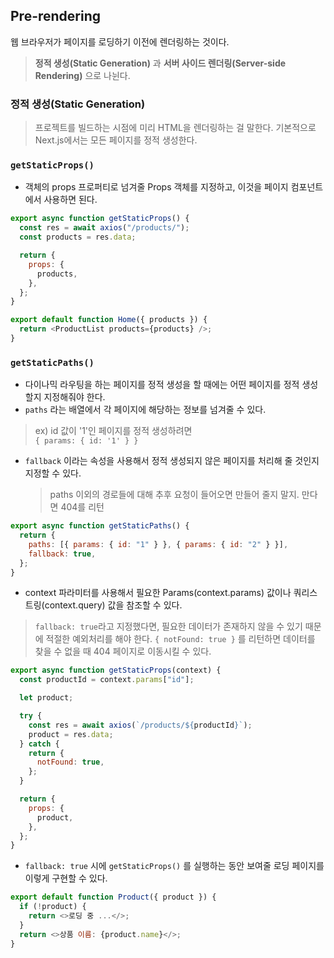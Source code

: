 ## Pre-rendering

웹 브라우저가 페이지를 로딩하기 이전에 렌더링하는 것이다.

> **정적 생성(Static Generation)** 과 **서버 사이드 렌더링(Server-side Rendering)** 으로 나뉜다.

### 정적 생성(Static Generation)

> 프로젝트를 빌드하는 시점에 미리 HTML을 렌더링하는 걸 말한다. 기본적으로 Next.js에서는 모든 페이지를 정적 생성한다.

### `getStaticProps()`

- 객체의 props 프로퍼티로 넘겨줄 Props 객체를 지정하고, 이것을 페이지 컴포넌트에서 사용하면 된다.

```js
export async function getStaticProps() {
  const res = await axios("/products/");
  const products = res.data;

  return {
    props: {
      products,
    },
  };
}

export default function Home({ products }) {
  return <ProductList products={products} />;
}
```

### `getStaticPaths()`

- 다이나믹 라우팅을 하는 페이지를 정적 생성을 할 때에는 어떤 페이지를 정적 생성할지 지정해줘야 한다.
- `paths` 라는 배열에서 각 페이지에 해당하는 정보를 넘겨줄 수 있다.

> ex) id 값이 '1'인 페이지를 정적 생성하려면  
>  `{ params: { id: '1' } }`

- `fallback` 이라는 속성을 사용해서 정적 생성되지 않은 페이지를 처리해 줄 것인지 지정할 수 있다.
  > paths 이외의 경로들에 대해 추후 요청이 들어오면 만들어 줄지 말지. 만다면 404를 리턴

```js
export async function getStaticPaths() {
  return {
    paths: [{ params: { id: "1" } }, { params: { id: "2" } }],
    fallback: true,
  };
}
```

- context 파라미터를 사용해서 필요한 Params(context.params) 값이나 쿼리스트링(context.query) 값을 참조할 수 있다.

> `fallback: true`라고 지정했다면, 필요한 데이터가 존재하지 않을 수 있기 때문에 적절한 예외처리를 해야 한다. `{ notFound: true }` 를 리턴하면 데이터를 찾을 수 없을 때 404 페이지로 이동시킬 수 있다.

```js
export async function getStaticProps(context) {
  const productId = context.params["id"];

  let product;

  try {
    const res = await axios(`/products/${productId}`);
    product = res.data;
  } catch {
    return {
      notFound: true,
    };
  }

  return {
    props: {
      product,
    },
  };
}
```

- `fallback: true` 시에 `getStaticProps()` 를 실행하는 동안 보여줄 로딩 페이지를 이렇게 구현할 수 있다.

```js
export default function Product({ product }) {
  if (!product) {
    return <>로딩 중 ...</>;
  }
  return <>상품 이름: {product.name}</>;
}
```
